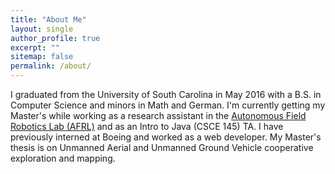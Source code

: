 ```yaml
---
title: "About Me"
layout: single
author_profile: true
excerpt: ""
sitemap: false
permalink: /about/
---
```


I graduated from the University of South Carolina in May 2016 with 
a B.S. in Computer Science and minors in Math and German. I'm currently 
getting my Master's while working as a research assistant in the 
<a href="http://afrl.cse.sc.edu">Autonomous 
Field Robotics Lab (AFRL)</a> and as an Intro to Java (CSCE 145) TA. I have previously 
interned at Boeing and worked as a web developer. My Master's thesis is on 
Unmanned Aerial and Unmanned Ground Vehicle cooperative exploration and mapping.